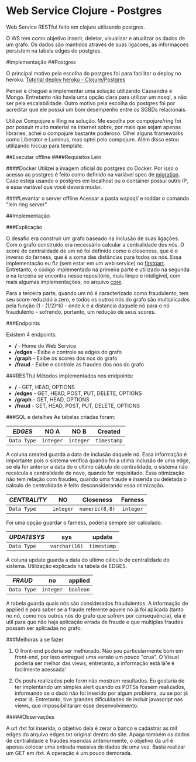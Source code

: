 # Web Service Clojure - Postgres

Web Service RESTful feito em clojure utilizando postgres.

O WS tem como objetivo inserir, deletar, visualizar e atualizar os dados de um grafo. Os dados são mantidos atraves de suas ligacoes, as informaçoes persistem na tabela edges do postgres.

#Implementação
##Postgres

O principal motivo pela escolha do postgres foi para facilitar o deploy no heroku.
[Tutorial deploy heroku - Clojure/Postgres](https://devcenter.heroku.com/articles/clojure-web-application)

Pensei e cheguei a implementar uma solução utilizando Cassandra e Mongo. Entretanto não havia uma opção clara para utilizar um nosql, a não ser pela escalabilidade. Outro motivo pela escolha do postgres foi por acreditar que ele possui um bom desempenho entre os SGBDs relacionais.

Utilizei Compojure e Ring na solução. Me escolha por compojure/ring foi por possuir muito material na internet sobre, por mais que sejam apenas libraries, achei o compojure bastante poderoso. Olhei alguns frameworks como Liberator e Luminus, mas optei pelo compojure. Além disso estou utilizando hiccup para template.


##Executar offline
####Requisitos
Lein

####Docker
Utilizei a imagem oficial do postgres do Docker. Por isso o acesso ao postgres é feito como definido na variável spec de [migration](/src/wspsql/models/migration.clj). Caso esteja usando o postgres em localhost ou o container possui outro IP, é essa variável que você deverá mudar.

####Levantar o server offline
Acessar a pasta wspsql/ e roddar o comando "lein ring server"

##Implementação

###Explicação

O desafio era construir um grafo baseado na inclusão de suas ligações. Com o grafo construído era necessário calcular a centralidade dos nós. O score de centralidade de um nó foi definido como o closeness, que é o inverso do farness, que é a soma das distâncias para todos os nós. Essa implementação eu fiz (sem estar em um web service) no [firstpart](https://github.com/BAlmeidaS/FirstPart). Entretanto, o código implementado na primeira parte e utilizado na segunda e na terceira se encontra nesse repositório, mais limpo e inteligivel, com mais algumas implementações, no arquivo [core](/src/wspsql/controllers/core.clj).

Para a terceira parte, quando um nó é caracterizado como fraudulento, tem seu score reduzido a zero, e todos os outros nós do grafo são multiplicados pela função (1 - (1/2)^k) - onde k é a distancia daquele nó para o nó fraudulento - sofrendo, portanto, um redução de seus scores.

###Endpoints

Existem 4 endpoints:
+ **__/__** - Home do Web Service
+ **__/edges__** - Exibe e controle as edges do grafo
+ **__/graph__** - Exibe os scores dos nos do grafo
+ **__/fraud__** - Exibe e controle as fraudes dos nos do grafo

###RESTful
Métodos implementados nos endpoints:
+ **__/__** - GET, HEAD, OPTIONS
+ **__/edges__** - GET, HEAD, POST, PUT, DELETE, OPTIONS
+ **__/graph__** - GET, HEAD, OPTIONS
+ **__/fraud__** - GET, HEAD, POST, PUT, DELETE, OPTIONS

###SQL e detalhes
As tabelas criadas foram:


| *EDGES*         | NO A           | NO B  | Created |
| ------------- |:-------------:| :-----:| :-----: |
| `Data Type`     | `integer` | `integer` | `timestamp` |

A coluna created guarda a data de inclusão daquele nó. Essa informação é importante pois o sistema verifica quando foi a utima inclusão de uma edge, se ela for anterior a data do o ultimo cálculo de centralidade, o sistema não recalcula a centralidade de novo, quando for requisitado. Essa otimização não tem relação com fraudes, quando uma fraude é inserida ou deletada o calculo de centralidade é feito desconsiderando essa otimização.

| *CENTRALITY*         | NO          | Closeness  | Farness |
| ------------- |:-------------:| :-----:| :-----: |
| `Data Type`     | `integer` | `numeric(8,8)` | `integer` |

Foi uma opção guardar o farness, poderia sempre ser calculado.

| *UPDATESYS*         | sys         | update|
| ------------- |:-------------:| :-----:| 
| `Data Type`     | `varchar(16)` | `timestamp` |

A coluna update guarda a data do ultimo cálculo de centralidade do sistema. Utilização explicada na tabela de EDGES.

| *FRAUD*         | no         | applied|
| ------------- |:-------------:| :-----:| 
| `Data Type`     | `integer` | `boolean` |

A tabela guarda quais nós são considerados fraudulentos. A informação de applied é para saber se a fraude referente aquele nó já foi aplicada (tanto no nó, como nos outros nós do grafo que sofrem por consequência), ela é util para que não haja aplicação errada de fraude e que multiplas fraudes possam ser aplicadas no grafo.

###Melhoras a se fazer

1. O front-end poderia ser melhorado. Não sou particularmente bom em front-end, por isso entreguei uma versão um pouco "crua". O Visual poderia ser melhor das views, entretanto, a informação está lá'e é facilmente acessada'

2. Os posts realizados pelo form não mostram resultados. Eu gostaria de ter implentando um simples alert quando os POTSs fossem realizados, informando se o dado não foi inserido por algum problema, ou se por já estar lá. Entretanto, tive grandes dificuldades de incluir javascript nas views, que impossibilitaram esse desenvolvimento.


#####Observações

A url /txt foi inserida, o objetivo dela é zerar o banco e cadastrar as mil edges do arquivo edges.txt original dentro do site. Apaga também os dados de centralidade e fraudes inseridas anteriormente, o objetivo da url é apenas colocar uma entrada massiva de dados de uma vez. Basta realizar um GET em /txt. A operação é um pouco demorada.









